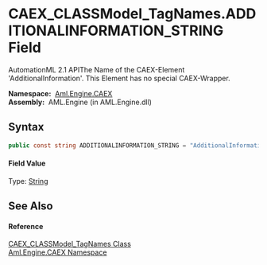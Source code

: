 CAEX_CLASSModel_TagNames.ADDITIONALINFORMATION_STRING Field
===========================================================
AutomationML 2.1 APIThe Name of the CAEX-Element 'AdditionalInformation'. This Element has no special CAEX-Wrapper.

  **Namespace:**  [Aml.Engine.CAEX][1]  
  **Assembly:**  AML.Engine (in AML.Engine.dll)

Syntax
------

```csharp
public const string ADDITIONALINFORMATION_STRING = "AdditionalInformation"
```

#### Field Value
Type: [String][2]

See Also
--------

#### Reference
[CAEX_CLASSModel_TagNames Class][3]  
[Aml.Engine.CAEX Namespace][1]  

[1]: ../README.md
[2]: https://docs.microsoft.com/dotnet/api/system.string
[3]: README.md
[4]: https://www.automationml.org
[5]: ../../icons/logoShade.png